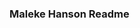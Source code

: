 ### Maleke Hanson Readme

<!--
**MalekeHan/MalekeHan** is a ✨ _special_ ✨ repository because its `README.md` (this file) appears on your GitHub profile.

- 😄 Pronouns: He/Him
- I am currently a student at University of San Francisco
- 🌱 Studying software and mechanical engineering, Python, Unity, and Java

